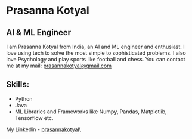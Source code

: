# Prasanna Kotyal
## AI & ML Engineer
I am Prasanna Kotyal from India, an AI and ML engineer and enthusiast. I love using tech to solve the most simple to sophisticated problems. I also love Psychology and play sports like football and chess. You can contact me at my mail: prasannakotyal@gmail.com

## Skills: 
* Python
* Java
* ML Libraries and Frameworks like Numpy, Pandas, Matplotlib, Tensorflow etc.



My Linkedin - [prasannakotyal](https://www.linkedin.com/in/prasanna-kotyal/)\
